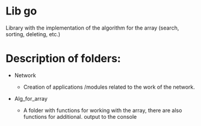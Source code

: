 Lib go
=======

Library with the implementation of the algorithm for the array (search, sorting, deleting, etc.)

Description of folders: 
===

- Network
  - Creation of applications /modules related to the work of the network.

- Alg_for_array
  - A folder with functions for working with the array, there are also functions for additional. output to the console
